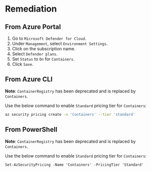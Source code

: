 # Remediation

## From Azure Portal

1. Go to `Microsoft Defender for Cloud`.
2. Under `Management`, select `Environment Settings`.
3. Click on the subscription name.
4. Select `Defender plans`.
5. Set `Status` to `On` for `Containers`.
6. Click `Save`.

## From Azure CLI

**Note**: `ContainerRegistry` has been deprecated and is replaced by `Containers`.

Use the below command to enable `Standard` pricing tier for `Containers`:

```sh
az security pricing create -n 'Containers' --tier 'standard'
```

## From PowerShell

**Note**: `ContainerRegistry` has been deprecated and is replaced by `Containers`.

Use the below command to enable `Standard` pricing tier for `Containers`:

```ps
Set-AzSecurityPricing -Name 'Containers' -PricingTier 'Standard'
```
